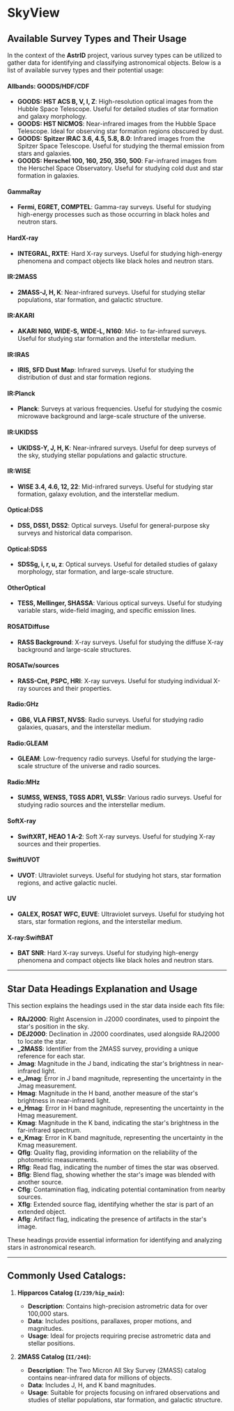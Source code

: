 # SkyView
## Available Survey Types and Their Usage

In the context of the **AstrID** project, various survey types can be utilized to gather data for identifying and classifying astronomical objects. Below is a list of available survey types and their potential usage:

#### Allbands: GOODS/HDF/CDF
- **GOODS: HST ACS B, V, I, Z**: High-resolution optical images from the Hubble Space Telescope. Useful for detailed studies of star formation and galaxy morphology.
- **GOODS: HST NICMOS**: Near-infrared images from the Hubble Space Telescope. Ideal for observing star formation regions obscured by dust.
- **GOODS: Spitzer IRAC 3.6, 4.5, 5.8, 8.0**: Infrared images from the Spitzer Space Telescope. Useful for studying the thermal emission from stars and galaxies.
- **GOODS: Herschel 100, 160, 250, 350, 500**: Far-infrared images from the Herschel Space Observatory. Useful for studying cold dust and star formation in galaxies.

#### GammaRay
- **Fermi, EGRET, COMPTEL**: Gamma-ray surveys. Useful for studying high-energy processes such as those occurring in black holes and neutron stars.

#### HardX-ray
- **INTEGRAL, RXTE**: Hard X-ray surveys. Useful for studying high-energy phenomena and compact objects like black holes and neutron stars.

#### IR:2MASS
- **2MASS-J, H, K**: Near-infrared surveys. Useful for studying stellar populations, star formation, and galactic structure.

#### IR:AKARI
- **AKARI N60, WIDE-S, WIDE-L, N160**: Mid- to far-infrared surveys. Useful for studying star formation and the interstellar medium.

#### IR:IRAS
- **IRIS, SFD Dust Map**: Infrared surveys. Useful for studying the distribution of dust and star formation regions.

#### IR:Planck
- **Planck**: Surveys at various frequencies. Useful for studying the cosmic microwave background and large-scale structure of the universe.

#### IR:UKIDSS
- **UKIDSS-Y, J, H, K**: Near-infrared surveys. Useful for deep surveys of the sky, studying stellar populations and galactic structure.

#### IR:WISE
- **WISE 3.4, 4.6, 12, 22**: Mid-infrared surveys. Useful for studying star formation, galaxy evolution, and the interstellar medium.

#### Optical:DSS
- **DSS, DSS1, DSS2**: Optical surveys. Useful for general-purpose sky surveys and historical data comparison.

#### Optical:SDSS
- **SDSSg, i, r, u, z**: Optical surveys. Useful for detailed studies of galaxy morphology, star formation, and large-scale structure.

#### OtherOptical
- **TESS, Mellinger, SHASSA**: Various optical surveys. Useful for studying variable stars, wide-field imaging, and specific emission lines.

#### ROSATDiffuse
- **RASS Background**: X-ray surveys. Useful for studying the diffuse X-ray background and large-scale structures.

#### ROSATw/sources
- **RASS-Cnt, PSPC, HRI**: X-ray surveys. Useful for studying individual X-ray sources and their properties.

#### Radio:GHz
- **GB6, VLA FIRST, NVSS**: Radio surveys. Useful for studying radio galaxies, quasars, and the interstellar medium.

#### Radio:GLEAM
- **GLEAM**: Low-frequency radio surveys. Useful for studying the large-scale structure of the universe and radio sources.

#### Radio:MHz
- **SUMSS, WENSS, TGSS ADR1, VLSSr**: Various radio surveys. Useful for studying radio sources and the interstellar medium.

#### SoftX-ray
- **SwiftXRT, HEAO 1 A-2**: Soft X-ray surveys. Useful for studying X-ray sources and their properties.

#### SwiftUVOT
- **UVOT**: Ultraviolet surveys. Useful for studying hot stars, star formation regions, and active galactic nuclei.

#### UV
- **GALEX, ROSAT WFC, EUVE**: Ultraviolet surveys. Useful for studying hot stars, star formation regions, and the interstellar medium.

#### X-ray:SwiftBAT
- **BAT SNR**: Hard X-ray surveys. Useful for studying high-energy phenomena and compact objects like black holes and neutron stars.

---

## Star Data Headings Explanation and Usage

This section explains the headings used in the star data inside each fits file:

- **RAJ2000**: Right Ascension in J2000 coordinates, used to pinpoint the star's position in the sky.
- **DEJ2000**: Declination in J2000 coordinates, used alongside RAJ2000 to locate the star.
- **_2MASS**: Identifier from the 2MASS survey, providing a unique reference for each star.
- **Jmag**: Magnitude in the J band, indicating the star's brightness in near-infrared light.
- **e_Jmag**: Error in J band magnitude, representing the uncertainty in the Jmag measurement.
- **Hmag**: Magnitude in the H band, another measure of the star's brightness in near-infrared light.
- **e_Hmag**: Error in H band magnitude, representing the uncertainty in the Hmag measurement.
- **Kmag**: Magnitude in the K band, indicating the star's brightness in the far-infrared spectrum.
- **e_Kmag**: Error in K band magnitude, representing the uncertainty in the Kmag measurement.
- **Qflg**: Quality flag, providing information on the reliability of the photometric measurements.
- **Rflg**: Read flag, indicating the number of times the star was observed.
- **Bflg**: Blend flag, showing whether the star's image was blended with another source.
- **Cflg**: Contamination flag, indicating potential contamination from nearby sources.
- **Xflg**: Extended source flag, identifying whether the star is part of an extended object.
- **Aflg**: Artifact flag, indicating the presence of artifacts in the star's image.

These headings provide essential information for identifying and analyzing stars in astronomical research.

---

##  Commonly Used Catalogs:

1. **Hipparcos Catalog (`I/239/hip_main`):**
   - **Description**: Contains high-precision astrometric data for over 100,000 stars.
   - **Data**: Includes positions, parallaxes, proper motions, and magnitudes.
   - **Usage**: Ideal for projects requiring precise astrometric data and stellar positions.

2. **2MASS Catalog (`II/246`):**
   - **Description**: The Two Micron All Sky Survey (2MASS) catalog contains near-infrared data for millions of objects.
   - **Data**: Includes J, H, and K band magnitudes.
   - **Usage**: Suitable for projects focusing on infrared observations and studies of stellar populations, star formation, and galactic structure.